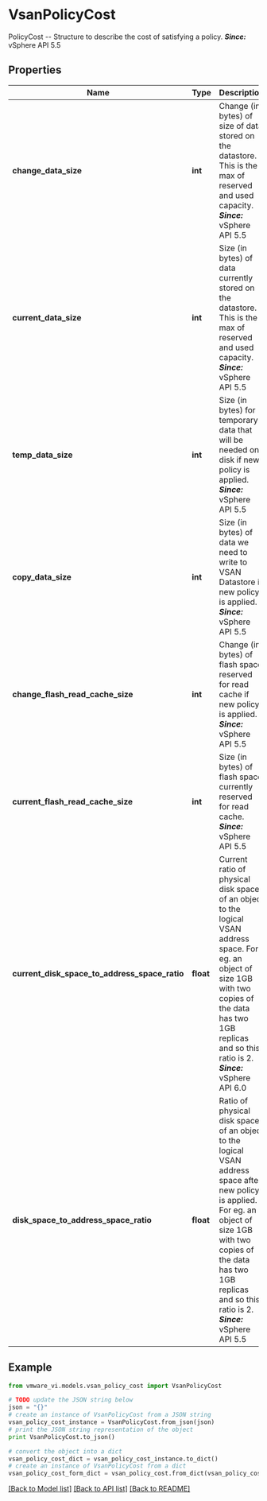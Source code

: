 # VsanPolicyCost

PolicyCost -- Structure to describe the cost of satisfying a policy.  ***Since:*** vSphere API 5.5 

## Properties
Name | Type | Description | Notes
------------ | ------------- | ------------- | -------------
**change_data_size** | **int** | Change (in bytes) of size of data stored on the datastore.  This is the max of reserved and used capacity.  ***Since:*** vSphere API 5.5  | [optional] 
**current_data_size** | **int** | Size (in bytes) of data currently stored on the datastore.  This is the max of reserved and used capacity.  ***Since:*** vSphere API 5.5  | [optional] 
**temp_data_size** | **int** | Size (in bytes) for temporary data that will be needed on disk if new policy is applied.  ***Since:*** vSphere API 5.5  | [optional] 
**copy_data_size** | **int** | Size (in bytes) of data we need to write to VSAN Datastore if new policy is applied.  ***Since:*** vSphere API 5.5  | [optional] 
**change_flash_read_cache_size** | **int** | Change (in bytes) of flash space reserved for read cache if new policy is applied.  ***Since:*** vSphere API 5.5  | [optional] 
**current_flash_read_cache_size** | **int** | Size (in bytes) of flash space currently reserved for read cache.  ***Since:*** vSphere API 5.5  | [optional] 
**current_disk_space_to_address_space_ratio** | **float** | Current ratio of physical disk space of an object to the logical VSAN address space.  For eg. an object of size 1GB with two copies of the data has two 1GB replicas and so this ratio is 2.  ***Since:*** vSphere API 6.0  | [optional] 
**disk_space_to_address_space_ratio** | **float** | Ratio of physical disk space of an object to the logical VSAN address space after new policy is applied.  For eg. an object of size 1GB with two copies of the data has two 1GB replicas and so this ratio is 2.  ***Since:*** vSphere API 5.5  | [optional] 

## Example

```python
from vmware_vi.models.vsan_policy_cost import VsanPolicyCost

# TODO update the JSON string below
json = "{}"
# create an instance of VsanPolicyCost from a JSON string
vsan_policy_cost_instance = VsanPolicyCost.from_json(json)
# print the JSON string representation of the object
print VsanPolicyCost.to_json()

# convert the object into a dict
vsan_policy_cost_dict = vsan_policy_cost_instance.to_dict()
# create an instance of VsanPolicyCost from a dict
vsan_policy_cost_form_dict = vsan_policy_cost.from_dict(vsan_policy_cost_dict)
```
[[Back to Model list]](../README.md#documentation-for-models) [[Back to API list]](../README.md#documentation-for-api-endpoints) [[Back to README]](../README.md)


